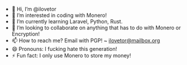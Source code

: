 - 👋 Hi, I’m @ilovetor
- 👀 I’m interested in coding with Monero!
- 🌱 I’m currently learning Laravel, Python, Rust.
- 💞️ I’m looking to collaborate on anything that has to do with Monero or Encryption!
- 📫 How to reach me? Email with PGP! ~ ilovetor@mailbox.org
- 😄 Pronouns: I fucking hate this generation!
- ⚡ Fun fact: I only use Monero to store my money!

<!---
ilovetor/ilovetor is a ✨ special ✨ repository because its `README.md` (this file) appears on your GitHub profile.
You can click the Preview link to take a look at your changes.
--->

